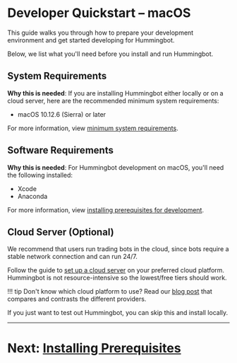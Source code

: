 # Developer Quickstart – macOS

This guide walks you through how to prepare your development environment and get started developing for Hummingbot.

Below, we list what you'll need before you install and run Hummingbot.

## System Requirements

**Why this is needed**: If you are installing Hummingbot either locally or on a cloud server, here are the recommended minimum system requirements:

- macOS 10.12.6 (Sierra) or later

For more information, view [minimum system requirements](/installation/#minimum-system-requirements).

## Software Requirements

**Why this is needed**: For Hummingbot development on macOS, you'll need the following installed:

- Xcode
- Anaconda

For more information, view [installing prerequisites for development](/developers/gettingstarted/mac/1-prereqs).

## Cloud Server (Optional)

We recommend that users run trading bots in the cloud, since bots require a stable network connection and can run 24/7.

Follow the guide to [set up a cloud server](/installation/cloud) on your preferred cloud platform. Hummingbot is not resource-intensive so the lowest/free tiers should work.

!!! tip
    Don't know which cloud platform to use? Read our [blog post](https://www.hummingbot.io/blog/2019-06-cloud-providers/) that compares and contrasts the different providers.

If you just want to test out Hummingbot, you can skip this and install locally.

---
# Next: [Installing Prerequisites](/developers/gettingstarted/mac/1-prereqs)
